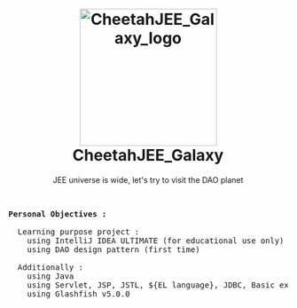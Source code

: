 <h1 align="center">
    <br>
      <a href="https://raw.githubusercontent.com/Siliver4/CheetahJEE_Galaxy/master/assets/img/cheetah_logo.png">
        <img src="assets/img/cheetah_logo.png" alt="CheetahJEE_Galaxy_logo" width="247">
      </a>
    <br>
      CheetahJEE_Galaxy
    <br>
</h1>

<p align="center">
    JEE universe is wide, let's try to visit the DAO planet
</p>

<br>
    
<pre>
<b>Personal Objectives :</b>

  Learning purpose project :
    using IntelliJ IDEA ULTIMATE (for educational use only)
    using DAO design pattern (first time)

  Additionally :
    using Java
    using Servlet, JSP, JSTL, ${EL language}, JDBC, Basic exception/error handlers
    using Glashfish v5.0.0
</pre>

</br>
